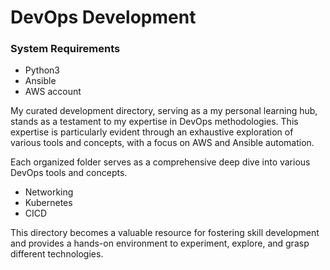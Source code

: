 # DevOps Development

### System Requirements

- Python3
- Ansible
- AWS account

My curated development directory, serving as a my personal learning hub, stands as a testament to my expertise in DevOps methodologies. This expertise is particularly evident through an exhaustive exploration of various tools and concepts, with a focus on AWS and Ansible automation.

Each organized folder serves as a comprehensive deep dive into various DevOps tools and concepts.

- Networking
- Kubernetes
- CICD

This directory becomes a valuable resource for fostering skill development and provides a hands-on environment to experiment, explore, and grasp different technologies.


